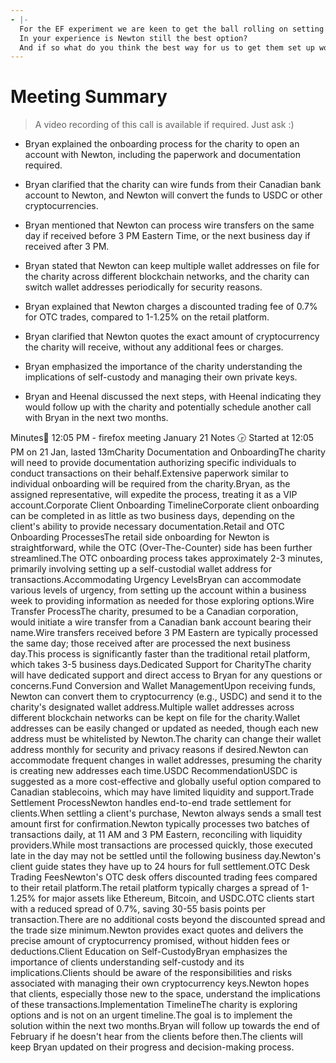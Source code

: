 ```yaml
---
- |-
  For the EF experiment we are keen to get the ball rolling on setting EF up with an on/off-ramp for Canadian based funds.
  In your experience is Newton still the best option?
  And if so what do you think the best way for us to get them set up would be? E.g is there a human there that you could connect us to to starting the conversation, find out all of the requirements etc in advance of getting EF folks taking action on this (which requires some more conversations).
---
```


# Meeting Summary

> A video recording of this call is available if required. Just ask   :)

- Bryan explained the onboarding process for the charity to open an account with Newton, including the paperwork and documentation required.

- Bryan clarified that the charity can wire funds from their Canadian bank account to Newton, and Newton will convert the funds to USDC or other cryptocurrencies.

- Bryan mentioned that Newton can process wire transfers on the same day if received before 3 PM Eastern Time, or the next business day if received after 3 PM.

- Bryan stated that Newton can keep multiple wallet addresses on file for the charity across different blockchain networks, and the charity can switch wallet addresses periodically for security reasons.

- Bryan explained that Newton charges a discounted trading fee of 0.7% for OTC trades, compared to 1-1.25% on the retail platform.

- Bryan clarified that Newton quotes the exact amount of cryptocurrency the charity will receive, without any additional fees or charges.

- Bryan emphasized the importance of the charity understanding the implications of self-custody and managing their own private keys.

- Bryan and Heenal discussed the next steps, with Heenal indicating they would follow up with the charity and potentially schedule another call with Bryan in the next two months.

Minutes📝 12:05 PM - firefox meeting January 21 Notes 🕞 Started at 12:05 PM on 21 Jan, lasted 13mCharity Documentation and OnboardingThe charity will need to provide documentation authorizing specific individuals to conduct transactions on their behalf.Extensive paperwork similar to individual onboarding will be required from the charity.Bryan, as the assigned representative, will expedite the process, treating it as a VIP account.Corporate Client Onboarding TimelineCorporate client onboarding can be completed in as little as two business days, depending on the client's ability to provide necessary documentation.Retail and OTC Onboarding ProcessesThe retail side onboarding for Newton is straightforward, while the OTC (Over-The-Counter) side has been further streamlined.The OTC onboarding process takes approximately 2-3 minutes, primarily involving setting up a self-custodial wallet address for transactions.Accommodating Urgency LevelsBryan can accommodate various levels of urgency, from setting up the account within a business week to providing information as needed for those exploring options.Wire Transfer ProcessThe charity, presumed to be a Canadian corporation, would initiate a wire transfer from a Canadian bank account bearing their name.Wire transfers received before 3 PM Eastern are typically processed the same day; those received after are processed the next business day.This process is significantly faster than the traditional retail platform, which takes 3-5 business days.Dedicated Support for CharityThe charity will have dedicated support and direct access to Bryan for any questions or concerns.Fund Conversion and Wallet ManagementUpon receiving funds, Newton can convert them to cryptocurrency (e.g., USDC) and send it to the charity's designated wallet address.Multiple wallet addresses across different blockchain networks can be kept on file for the charity.Wallet addresses can be easily changed or updated as needed, though each new address must be whitelisted by Newton.The charity can change their wallet address monthly for security and privacy reasons if desired.Newton can accommodate frequent changes in wallet addresses, presuming the charity is creating new addresses each time.USDC RecommendationUSDC is suggested as a more cost-effective and globally useful option compared to Canadian stablecoins, which may have limited liquidity and support.Trade Settlement ProcessNewton handles end-to-end trade settlement for clients.When settling a client's purchase, Newton always sends a small test amount first for confirmation.Newton typically processes two batches of transactions daily, at 11 AM and 3 PM Eastern, reconciling with liquidity providers.While most transactions are processed quickly, those executed late in the day may not be settled until the following business day.Newton's client guide states they have up to 24 hours for full settlement.OTC Desk Trading FeesNewton's OTC desk offers discounted trading fees compared to their retail platform.The retail platform typically charges a spread of 1-1.25% for major assets like Ethereum, Bitcoin, and USDC.OTC clients start with a reduced spread of 0.7%, saving 30-55 basis points per transaction.There are no additional costs beyond the discounted spread and the trade size minimum.Newton provides exact quotes and delivers the precise amount of cryptocurrency promised, without hidden fees or deductions.Client Education on Self-CustodyBryan emphasizes the importance of clients understanding self-custody and its implications.Clients should be aware of the responsibilities and risks associated with managing their own cryptocurrency keys.Newton hopes that clients, especially those new to the space, understand the implications of these transactions.Implementation TimelineThe charity is exploring options and is not on an urgent timeline.The goal is to implement the solution within the next two months.Bryan will follow up towards the end of February if he doesn't hear from the clients before then.The clients will keep Bryan updated on their progress and decision-making process.
